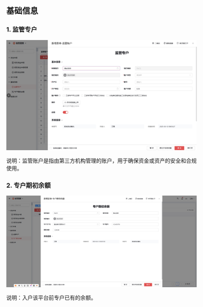 ## 基础信息
### 1. 监管专户
![监管专户](./imgs/jgzh.png)

说明：监管账户是指由第三方机构管理的账户，用于确保资金或资产的安全和合规使用。

### 2. 专户期初余额
![专户期初余额](./imgs/zhcqye.png)

说明：入户该平台前专户已有的余额。
